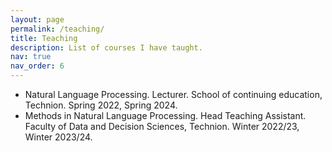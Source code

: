 ```yaml
---
layout: page
permalink: /teaching/
title: Teaching
description: List of courses I have taught.
nav: true
nav_order: 6
---
```


[comment]: <> (For now, this page is assumed to be a static description of your courses. You can convert it to a collection similar to `_projects/` so that you can have a dedicated page for each course.)

[comment]: <> (Organize your courses by years, topics, or universities, however you like!)

* Natural Language Processing. Lecturer. School of continuing education, Technion. Spring 2022, Spring 2024.
* Methods in Natural Language Processing. Head Teaching Assistant. Faculty of Data and Decision Sciences, Technion. Winter 2022/23, Winter 2023/24.